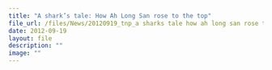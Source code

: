 ```yaml
---
title: "A shark’s tale: How Ah Long San rose to the top"
file_url: /files/News/20120919_tnp_a sharks tale how ah long san rose to the top.pdf
date: 2012-09-19
layout: file
description: ""
image: ""
---
```

